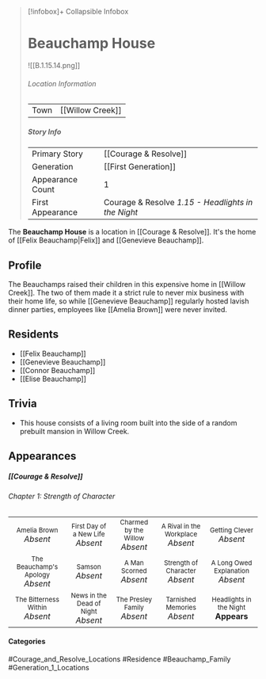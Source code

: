 > [!infobox]+ Collapsible Infobox
> # Beauchamp House
> ![[B.1.15.14.png]] 
> ###### Location Information
> |  |  | 
> | ---- | ---- | 
> | Town | [[Willow Creek]] | 
> 
> ##### Story Info
> |  |  | 
> | ---- | ---- | 
> | Primary Story | [[Courage & Resolve]] | 
> | Generation | [[First Generation]]|
> | Appearance Count | 1 | 
> | First Appearance | Courage & Resolve *1.15 - Headlights in the Night*

The **Beauchamp House** is a location in [[Courage & Resolve]]. It's the home of [[Felix Beauchamp|Felix]] and [[Genevieve Beauchamp]].

## Profile
The Beauchamps raised their children in this expensive home in [[Willow Creek]]. The two of them made it a strict rule to never mix business with their home life, so while [[Genevieve Beauchamp]] regularly hosted lavish dinner parties, employees like [[Amelia Brown]] were never invited.

## Residents
- [[Felix Beauchamp]]
- [[Genevieve Beauchamp]]
- [[Connor Beauchamp]]
- [[Elise Beauchamp]]

## Trivia
- This house consists of a living room built into the side of a random prebuilt mansion in Willow Creek.

## Appearances
##### [[Courage & Resolve]]
###### Chapter 1: Strength of Character

|                                                                       |                                                                         |                                                                     |                                                                        |                                                                          |
| --------------------------------------------------------------------- | ----------------------------------------------------------------------- | ------------------------------------------------------------------- | ---------------------------------------------------------------------- | ------------------------------------------------------------------------ |
| <center><font size=2>Amelia Brown<br><font size=3>*Absent*            | <center><font size=2>First Day of a New Life<br><font size=3>*Absent*   | <center><font size=2>Charmed by the Willow<br><font size=3>*Absent* | <center><font size=2>A Rival in the Workplace<br><font size=3>*Absent* | <center><font size=2>Getting Clever<br><font size=3>*Absent*             |
| <center><font size=2>The Beauchamp's Apology<br><font size=3>*Absent* | <center><font size=2>Samson<br><font size=3>*Absent*                 | <center><font size=2>A Man Scorned<br><font size=3>*Absent*         | <center><font size=2>Strength of Character<br><font size=3>*Absent*    | <center><font size=2>A Long Owed Explanation<br><font size=3>*Absent* |
| <center><font size=2>The Bitterness Within<br><font size=3>*Absent*   | <center><font size=2>News in the Dead of Night<br><font size=3>*Absent* | <center><font size=2>The Presley Family<br><font size=3>*Absent*    | <center><font size=2>Tarnished Memories<br><font size=3>*Absent*       | <center><font size=2>Headlights in the Night<br><font size=3>**Appears**   |
#### Categories
#Courage_and_Resolve_Locations #Residence #Beauchamp_Family #Generation_1_Locations